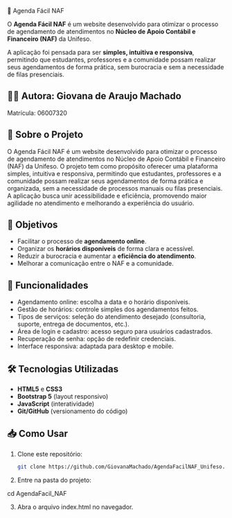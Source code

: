 📅 Agenda Fácil NAF

O **Agenda Fácil NAF** é um website desenvolvido para otimizar o processo de agendamento de atendimentos no **Núcleo de Apoio Contábil e Financeiro (NAF)** da Unifeso.  

A aplicação foi pensada para ser **simples, intuitiva e responsiva**, permitindo que estudantes, professores e a comunidade possam realizar seus agendamentos de forma prática, sem burocracia e sem a necessidade de filas presenciais.  

## 👩‍💻 Autora: Giovana de Araujo Machado 
Matrícula: 06007320

## 📝 Sobre o Projeto

O Agenda Fácil NAF é um website desenvolvido para otimizar o processo de agendamento de atendimentos no Núcleo de Apoio Contábil e Financeiro (NAF) da Unifeso.
O projeto tem como propósito oferecer uma plataforma simples, intuitiva e responsiva, permitindo que estudantes, professores e a comunidade possam realizar seus agendamentos de forma prática e organizada, sem a necessidade de processos manuais ou filas presenciais.
A aplicação busca unir acessibilidade e eficiência, promovendo maior agilidade no atendimento e melhorando a experiência do usuário.

## 🎯 Objetivos  
- Facilitar o processo de **agendamento online**.  
- Organizar os **horários disponíveis** de forma clara e acessível.  
- Reduzir a burocracia e aumentar a **eficiência do atendimento**.  
- Melhorar a comunicação entre o NAF e a comunidade.

 ## 🚀 Funcionalidades

- Agendamento online: escolha a data e o horário disponíveis.
- Gestão de horários: controle simples dos agendamentos feitos.
- Tipos de serviços: seleção do atendimento desejado (consultoria, suporte, entrega de documentos, etc.).
- Área de login e cadastro: acesso seguro para usuários cadastrados.
- Recuperação de senha: opção de redefinir credenciais.
- Interface responsiva: adaptada para desktop e mobile.

## 🛠️ Tecnologias Utilizadas  
- **HTML5** e **CSS3**  
- **Bootstrap 5** (layout responsivo)  
- **JavaScript** (interatividade)  
- **Git/GitHub** (versionamento do código)  

## 📥 Como Usar  
1. Clone este repositório:  
   ```bash
   git clone https://github.com/GiovanaMachado/AgendaFacilNAF_Unifeso.git

2. Entre na pasta do projeto:

cd AgendaFacil_NAF

3. Abra o arquivo index.html no navegador.
